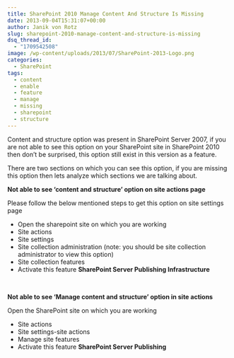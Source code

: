 ```yaml
---
title: SharePoint 2010 Manage Content And Structure Is Missing
date: 2013-09-04T15:31:07+00:00
author: Janik von Rotz
slug: sharepoint-2010-manage-content-and-structure-is-missing
dsq_thread_id:
  - "1709542508"
image: /wp-content/uploads/2013/07/SharePoint-2013-Logo.png
categories:
  - SharePoint
tags:
  - content
  - enable
  - feature
  - manage
  - missing
  - sharepoint
  - structure
---
```

Content and structure option was present in SharePoint Server 2007, if you are not able to see this option on your SharePoint site in SharePoint 2010 then don’t be surprised, this option still exist in this version as a feature.

There are two sections on which you can see this option, if you are missing this option then lets analyze which sections we are talking about.

<!--more-->

<strong>Not able to see ‘content and structure’ option on site actions page</strong>

Please follow the below mentioned steps to get this option on site settings page

<ul>
    <li>Open the sharepoint site on which you are working</li>
    <li>Site actions</li>
    <li>Site settings</li>
    <li>Site collection administration (note: you should be site collection administrator to view this option)</li>
    <li>Site collection features</li>
    <li>Activate this feature <strong>SharePoint Server Publishing Infrastructure</strong></li>
</ul>

&nbsp;

<strong>Not able to see ‘Manage content and structure’ option in site actions</strong>

Open the SharePoint site on which you are working

<ul>
    <li>Site actions</li>
    <li>Site settings-site actions</li>
    <li>Manage site features</li>
    <li>Activate this feature <strong>SharePoint Server Publishing</strong></li>
</ul>

&nbsp;